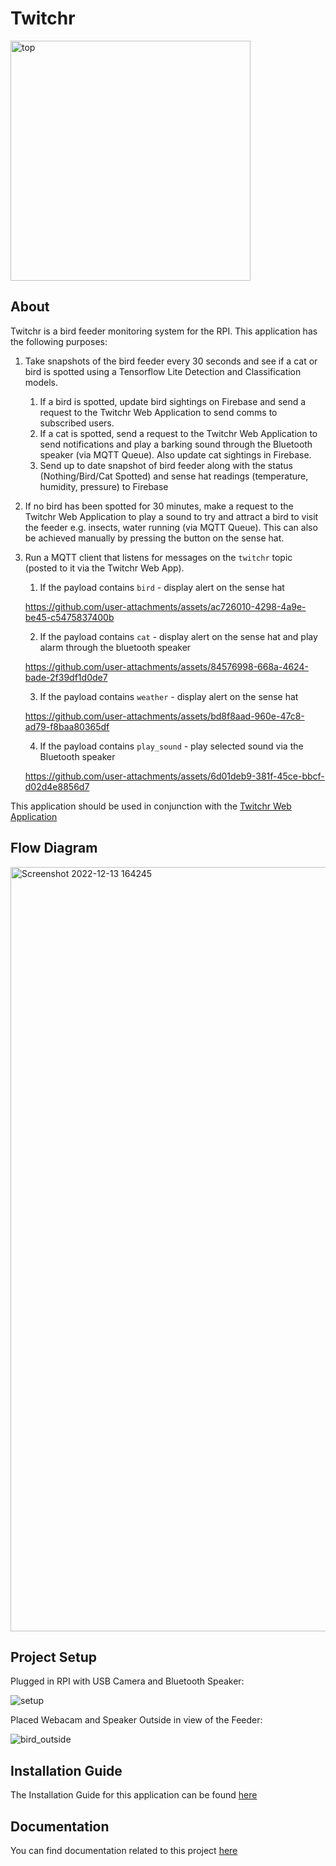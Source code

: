 # Twitchr

<img width="384" alt="top" src="https://github.com/user-attachments/assets/113b9bef-2744-4531-8a86-724aa18aa7d5">



## About

Twitchr is a bird feeder monitoring system for the RPI. This application has the following purposes:

1. Take snapshots of the bird feeder every 30 seconds and see if a cat or bird is spotted using a Tensorflow Lite Detection and Classification models.
    1. If a bird is spotted, update bird sightings on Firebase and send a request to the Twitchr Web Application to send comms to subscribed users.
    2. If a cat is spotted, send a request to the Twitchr Web Application to send notifications and play a barking sound through the Bluetooth speaker (via MQTT Queue). Also update cat sightings in Firebase.
    3. Send up to date snapshot of bird feeder along with the status (Nothing/Bird/Cat Spotted) and sense hat readings (temperature, humidity, pressure) to Firebase

2. If no bird has been spotted for 30 minutes, make a request to the Twitchr Web Application to play a sound to try and attract a bird to visit the feeder e.g. insects, water running (via MQTT Queue). This can also be achieved manually by pressing the button on the sense hat.

3. Run a MQTT client that listens for messages on the `twitchr` topic (posted to it via the Twitchr Web App).
   
   1. If the payload contains `bird` - display alert on the sense hat
   


    https://github.com/user-attachments/assets/ac726010-4298-4a9e-be45-c5475837400b


    2. If the payload contains `cat` - display alert on the sense hat and play alarm through the bluetooth speaker



    https://github.com/user-attachments/assets/84576998-668a-4624-bade-2f39df1d0de7



    3. If the payload contains `weather` - display alert on the sense hat



     https://github.com/user-attachments/assets/bd8f8aad-960e-47c8-ad79-f8baa80365df



    4. If the payload contains `play_sound` - play selected sound via the Bluetooth speaker



    https://github.com/user-attachments/assets/6d01deb9-381f-45ce-bbcf-d02d4e8856d7



This application should be used in conjunction with the [Twitchr Web Application](https://github.com/gracielilykelly/twitchr-app/)

## Flow Diagram

<img width="1223" alt="Screenshot 2022-12-13 164245" src="https://user-images.githubusercontent.com/97189399/207392677-72eacdda-30b2-4258-b9ef-cf9718c456d0.png">



## Project Setup

Plugged in RPI with USB Camera and Bluetooth Speaker:

![setup](https://github.com/user-attachments/assets/941323a3-e692-438f-a7e6-343e1fef13f8)

Placed Webacam and Speaker Outside in view of the Feeder:

![bird_outside](https://github.com/user-attachments/assets/20abd43f-6a53-484b-bad7-d3e08523f3a3)


## Installation Guide

The Installation Guide for this application can be found [here](https://github.com/gracielilykelly/twitchr/blob/main/docs/Installation%20Guide.md)


## Documentation

You can find documentation related to this project [here](https://github.com/gracielilykelly/twitchr/tree/main/docs)
